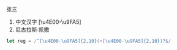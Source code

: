 张三

1. 中文汉字 [\u4E00-\u9FA5]
2. 尼古拉斯∙凯撒

```js
let reg = /^[\u4E00-\u9FA5]{2,10}(∙[\u4E00-\u9FA5]{2,10})?$/
```
